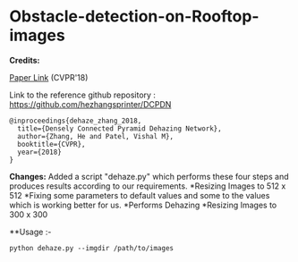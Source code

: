 # Obstacle-detection-on-Rooftop-images

**Credits:**

[Paper Link](https://arxiv.org/abs/1803.08396) (CVPR'18)

Link to the reference github repository : https://github.com/hezhangsprinter/DCPDN
```
@inproceedings{dehaze_zhang_2018,		
  title={Densely Connected Pyramid Dehazing Network},
  author={Zhang, He and Patel, Vishal M},
  booktitle={CVPR},
  year={2018}
} 
```

**Changes:**
Added a script "dehaze.py" which performs these four steps and produces results according to our requirements.
*Resizing Images to 512 x 512
*Fixing some parameters to default values and some to the values which is working better for us.
*Performs Dehazing
*Resizing Images to 300 x 300

**Usage :-
 ```
 python dehaze.py --imgdir /path/to/images
 ```
 

